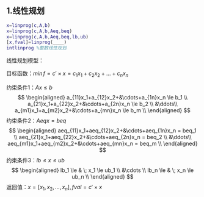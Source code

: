 ## 1.线性规划

```matlab
x=linprog(c,A,b)
x=linprog(c,A,b,Aeq,beq)
x=linprog(c,A,b,Aeq,beq,lb,ub)
[x,fval]=linprog(____)
intlinprog %整数线性规划
```


线性规划模型：

目标函数：$min\,f=c'\times x=c_1x_1+c_2x_2+...+c_nx_n$

   约束条件1：$Ax \le b$
$$
   \begin{aligned}
   a_{11}x_1+a_{12}x_2+&\cdots+a_{1n}x_n \le b_1 \\
   a_{21}x_1+a_{22}x_2+&\cdots+a_{2n}x_n \le b_2 \\
   &\ddots\\
   a_{m1}x_1+a_{m2}x_2+&\cdots+a_{mn}x_n \le b_m \\
   \end{aligned}
$$
   约束条件2：$Aeqx = beq$
$$
   \begin{aligned}
   aeq_{11}x_1+aeq_{12}x_2+&\cdots+aeq_{1n}x_n = beq_1 \\
   aeq_{21}x_1+aeq_{22}x_2+&\cdots+aeq_{2n}x_n = beq_2 \\
   &\ddots\\
   aeq_{m1}x_1+aeq_{m2}x_2+&\cdots+aeq_{mn}x_n = beq_m \\
   \end{aligned}
$$
   约束条件3：$lb \le x \le ub$
$$
   \begin{aligned}
   lb_1 \le & \; x_1 \le ub_1 \\
   &\cdots \\
   lb_n \le & \; x_n \le ub_n \\
   \end{aligned}
$$
   返回值：$x=[x_1,x_2,...,x_n],fval=c'\times x$

